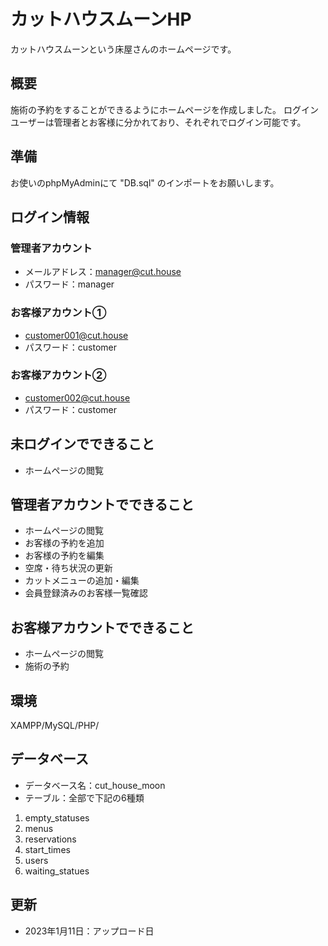 # カットハウスムーンHP
カットハウスムーンという床屋さんのホームページです。

## 概要
施術の予約をすることができるようにホームページを作成しました。
ログインユーザーは管理者とお客様に分かれており、それぞれでログイン可能です。

## 準備
お使いのphpMyAdminにて "DB.sql" のインポートをお願いします。

## ログイン情報
### 管理者アカウント
- メールアドレス：manager@cut.house
- パスワード：manager
### お客様アカウント①
- customer001@cut.house
- パスワード：customer
### お客様アカウント②
- customer002@cut.house
- パスワード：customer

## 未ログインでできること
- ホームページの閲覧

## 管理者アカウントでできること
- ホームページの閲覧
- お客様の予約を追加
- お客様の予約を編集
- 空席・待ち状況の更新
- カットメニューの追加・編集
- 会員登録済みのお客様一覧確認

## お客様アカウントでできること
- ホームページの閲覧
- 施術の予約

## 環境
XAMPP/MySQL/PHP/

## データベース
- データベース名：cut_house_moon
- テーブル：全部で下記の6種類
1. empty_statuses
2. menus
3. reservations
4. start_times
5. users
6. waiting_statues

## 更新
- 2023年1月11日：アップロード日
